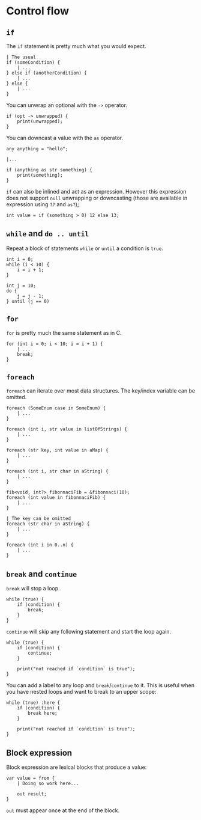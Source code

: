 # Control flow

## `if`
The `if` statement is pretty much what you would expect.
```buzz
| The usual
if (someCondition) {
    | ...
} else if (anotherCondition) {
    | ...
} else {
    | ...
}
```

You can unwrap an optional with the `->` operator.
```buzz
if (opt -> unwrapped) {
    print(unwrapped);
}
```

You can downcast a value with the `as` operator.
```buzz
any anything = "hello";

|...

if (anything as str something) {
    print(something);
}
```

`if` can also be inlined and act as an expression. However this expression does not support `null` unwrapping or downcasting (those are available in expression using `??` and `as?`);
```buzz
int value = if (something > 0) 12 else 13;
```

## `while` and `do .. until`
Repeat a block of statements `while` or `until` a condition is `true`.
```buzz
int i = 0;
while (i < 10) {
    i = i + 1;
}

int j = 10;
do {
    j = j - 1;
} until (j == 0)
```

## `for`
`for` is pretty much the same statement as in C.
```buzz
for (int i = 0; i < 10; i = i + 1) {
    | ...
    break;
}
```

## `foreach`

`foreach` can iterate over most data structures. The key/index variable can be omitted.
```buzz
foreach (SomeEnum case in SomeEnum) {
    | ...
}

foreach (int i, str value in listOfStrings) {
    | ...
}

foreach (str key, int value in aMap) {
    | ...
}

foreach (int i, str char in aString) {
    | ...
}

fib<void, int?> fibonnaciFib = &fibonnaci(10);
foreach (int value in fibonnaciFib) {
    | ...
}

| The key can be omitted
foreach (str char in aString) {
    | ...
}

foreach (int i in 0..n) {
    | ...
}
```

## `break` and `continue`
`break` will stop a loop.
```buzz
while (true) {
    if (condition) {
        break;
    }
}
```

`continue` will skip any following statement and start the loop again.
```buzz
while (true) {
    if (condition) {
        continue;
    }

    print("not reached if `condition` is true");
}
```

You can add a label to any loop and `break`/`continue` to it. This is useful when you have nested loops and want to break to an upper scope:
```buzz
while (true) :here {
    if (condition) {
        break here;
    }

    print("not reached if `condition` is true");
}
```

## Block expression

Block expression are lexical blocks that produce a value:
```buzz
var value = from {
    | Doing so work here...

    out result;
}
```
`out` must appear once at the end of the block.
